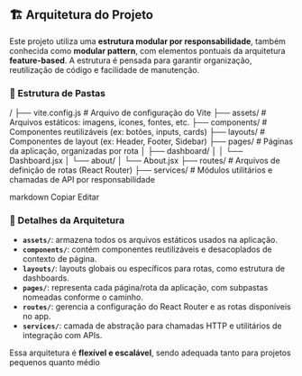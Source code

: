 ## 🏗 Arquitetura do Projeto

Este projeto utiliza uma **estrutura modular por responsabilidade**, também conhecida como **modular pattern**, com elementos pontuais da arquitetura **feature-based**. A estrutura é pensada para garantir organização, reutilização de código e facilidade de manutenção.

### 📂 Estrutura de Pastas

/
├── vite.config.js # Arquivo de configuração do Vite
├── assets/ # Arquivos estáticos: imagens, ícones, fontes, etc.
├── components/ # Componentes reutilizáveis (ex: botões, inputs, cards)
├── layouts/ # Componentes de layout (ex: Header, Footer, Sidebar)
├── pages/ # Páginas da aplicação, organizadas por rota
│ ├── dashboard/
│ │ └── Dashboard.jsx
│ └── about/
│ └── About.jsx
├── routes/ # Arquivos de definição de rotas (React Router)
├── services/ # Módulos utilitários e chamadas de API por responsabilidade

markdown
Copiar
Editar

### 📌 Detalhes da Arquitetura

- **`assets/`**: armazena todos os arquivos estáticos usados na aplicação.
- **`components/`**: contém componentes reutilizáveis e desacoplados de contexto de página.
- **`layouts/`**: layouts globais ou específicos para rotas, como estrutura de dashboards.
- **`pages/`**: representa cada página/rota da aplicação, com subpastas nomeadas conforme o caminho.
- **`routes/`**: gerencia a configuração do React Router e as rotas disponíveis no app.
- **`services/`**: camada de abstração para chamadas HTTP e utilitários de integração com APIs.

Essa arquitetura é **flexível e escalável**, sendo adequada tanto para projetos pequenos quanto médio